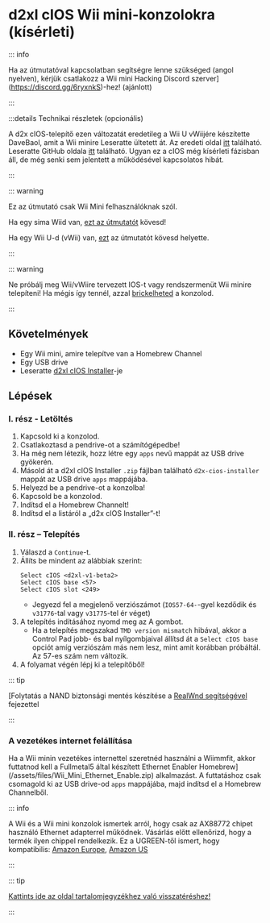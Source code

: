 # d2xl cIOS Wii mini-konzolokra (kísérleti)

::: info

Ha az útmutatóval kapcsolatban segítségre lenne szükséged (angol nyelven), kérjük csatlakozz a Wii mini Hacking Discord szerver](https://discord.gg/6ryxnkS)-hez! (ajánlott)

:::

:::details Technikai részletek (opcionális)

A d2x cIOS-telepítő ezen változatát eredetileg a Wii U vWiijére készítette DaveBaol, amit a Wii minire Leseratte ültetett át. Az eredeti oldal [itt](https://wii.leseratte10.de/d2xl-cIOS/) található. Leseratte GitHub oldala [itt](https://github.com/Leseratte10/d2xl-cios) található. Ugyan ez a cIOS még kísérleti fázisban áll, de még senki sem jelentett a működésével kapcsolatos hibát.

:::

::: warning

Ez az útmutató csak Wii Mini felhasználóknak szól.

Ha egy sima Wiid van, [ezt az útmutatót](cios) kövesd!

Ha egy Wii U-d (vWii) van, [ezt](cios-vwii) az útmutatót kövesd helyette.

:::

::: warning

Ne próbálj meg Wii/vWiire tervezett IOS-t vagy rendszermenüt Wii minire telepíteni! Ha mégis így tennél, azzal [brickelheted](bricks#ios-brick) a konzolod.

:::

## Követelmények

- Egy Wii mini, amire telepítve van a Homebrew Channel
- Egy USB drive
- Leseratte [d2xl cIOS Installer](/assets/files/d2xl_wii_mini_cIOS_installer_v1_beta2.zip)-je

## Lépések

### I. rész - Letöltés

1. Kapcsold ki a konzolod.
2. Csatlakoztasd a pendrive-ot a számítógépedbe!
3. Ha még nem létezik, hozz létre egy `apps` nevű mappát az USB drive gyökerén.
4. Másold át a d2xl cIOS Installer `.zip` fájlban található `d2x-cios-installer` mappát az USB drive `apps` mappájába.
5. Helyezd be a pendrive-ot a konzolba!
6. Kapcsold be a konzolod.
7. Indítsd el a Homebrew Channelt!
8. Indítsd el a listáról a „d2x cIOS Installer”-t!

### II. rész – Telepítés

1. Válaszd a `Continue`-t.
2. Állíts be mindent az alábbiak szerint:
   ```
   Select cIOS <d2xl-v1-beta2>
   Select cIOS base <57>
   Select cIOS slot <249>
   ```
   - Jegyezd fel a megjelenő verziószámot (`IOS57-64-`-gyel kezdődik és `v31776`-tal vagy `v31775`-tel ér véget)
3. A telepítés indításához nyomd meg az A gombot.
   - Ha a telepítés megszakad `TMD version mismatch` hibával, akkor a Control Pad jobb- és bal nyílgombjaival állítsd át a `Select cIOS base` opciót amíg verziószám más nem lesz, mint amit korábban próbáltál. Az 57-es szám nem változik.
4. A folyamat végén lépj ki a telepítőből!

::: tip

[Folytatás a NAND biztonsági mentés készítése a [RealWnd segítségével](wnd-mini) fejezettel

:::

### A vezetékes internet felállítása

Ha a Wii minin vezetékes internettel szeretnéd használni a Wiimmfit, akkor futtatnod kell a Fullmetal5 által készített Ethernet Enabler Homebrew](/assets/files/Wii_Mini_Ethernet_Enable.zip) alkalmazást. A futtatáshoz csak csomagold ki az USB drive-od `apps` mappájába, majd indítsd el a Homebrew Channelből.

::: info

A Wii és a Wii mini konzolok ismertek arról, hogy csak az AX88772 chipet használó Ethernet adapterrel működnek. Vásárlás előtt ellenőrizd, hogy a termék ilyen chippel rendelkezik. Ez a UGREEN-től ismert, hogy kompatibilis: [Amazon Europe](https://www.amazon.de/dp/B00MYT481C), [Amazon US](https://a.co/d/3OcSJDS)

:::

::: tip

[Kattints ide az oldal tartalomjegyzékhez való visszatéréshez!](site-navigation)

:::
